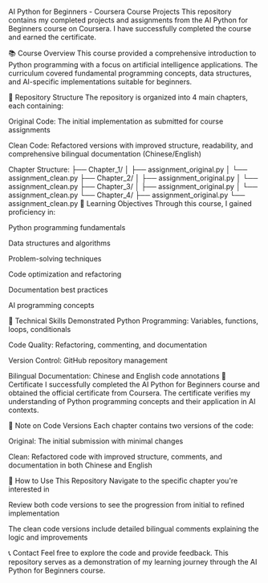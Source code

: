AI Python for Beginners - Coursera Course Projects
This repository contains my completed projects and assignments from the AI Python for Beginners course on Coursera. I have successfully completed the course and earned the certificate.

📚 Course Overview
This course provided a comprehensive introduction to Python programming with a focus on artificial intelligence applications. The curriculum covered fundamental programming concepts, data structures, and AI-specific implementations suitable for beginners.

📁 Repository Structure
The repository is organized into 4 main chapters, each containing:

Original Code: The initial implementation as submitted for course assignments

Clean Code: Refactored versions with improved structure, readability, and comprehensive bilingual documentation (Chinese/English)

Chapter Structure:
├── Chapter_1/
│   ├── assignment_original.py
│   └── assignment_clean.py
├── Chapter_2/
│   ├── assignment_original.py
│   └── assignment_clean.py
├── Chapter_3/
│   ├── assignment_original.py
│   └── assignment_clean.py
└── Chapter_4/
    ├── assignment_original.py
    └── assignment_clean.py
🎯 Learning Objectives
Through this course, I gained proficiency in:

Python programming fundamentals

Data structures and algorithms

Problem-solving techniques

Code optimization and refactoring

Documentation best practices

AI programming concepts

🔧 Technical Skills Demonstrated
Python Programming: Variables, functions, loops, conditionals

Code Quality: Refactoring, commenting, and documentation

Version Control: GitHub repository management

Bilingual Documentation: Chinese and English code annotations
📄 Certificate
I successfully completed the AI Python for Beginners course and obtained the official certificate from Coursera. The certificate verifies my understanding of Python programming concepts and their application in AI contexts.

📝 Note on Code Versions
Each chapter contains two versions of the code:

Original: The initial submission with minimal changes

Clean: Refactored code with improved structure, comments, and documentation in both Chinese and English

🚀 How to Use This Repository
Navigate to the specific chapter you're interested in

Review both code versions to see the progression from initial to refined implementation

The clean code versions include detailed bilingual comments explaining the logic and improvements

📞 Contact
Feel free to explore the code and provide feedback. This repository serves as a demonstration of my learning journey through the AI Python for Beginners course.

